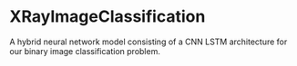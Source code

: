 # XRayImageClassification
A hybrid neural network model consisting of a CNN LSTM architecture for our binary image classification problem.
